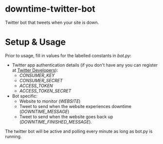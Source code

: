 # downtime-twitter-bot
Twitter bot that tweets when your site is down. 

# Setup & Usage

Prior to usage, fill in values for the labelled constants in *bot.py*:

- Twitter app authentication details (if you don't have any you can register at [Twitter Developers](https://apps.twitter.com/)):
  - *CONSUMER_KEY*
  - *CONSUMER_SECRET*
  - *ACCESS_TOKEN*
  - *ACCESS_TOKEN_SECRET*
- Bot specific: 
  - Website to monitor (*WEBSITE*)
  - Tweet to send when the website experiences downtime (*DOWNTIME_MESSAGE*)
  - Tweet to send when the website goes back up (*DOWNTIME_FINISHED_MESSAGE*).

The twitter bot will be active and polling every minute as long as bot.py is running. 
